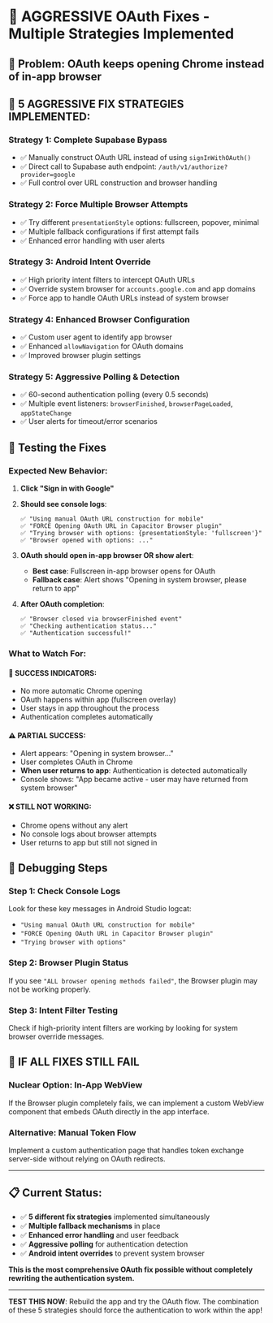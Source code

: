 # 🚀 **AGGRESSIVE OAuth Fixes - Multiple Strategies Implemented**

## 🎯 **Problem**: OAuth keeps opening Chrome instead of in-app browser

## 💪 **5 AGGRESSIVE FIX STRATEGIES IMPLEMENTED:**

### **Strategy 1: Complete Supabase Bypass** 
- ✅ Manually construct OAuth URL instead of using `signInWithOAuth()`
- ✅ Direct call to Supabase auth endpoint: `/auth/v1/authorize?provider=google`
- ✅ Full control over URL construction and browser handling

### **Strategy 2: Force Multiple Browser Attempts**
- ✅ Try different `presentationStyle` options: fullscreen, popover, minimal
- ✅ Multiple fallback configurations if first attempt fails
- ✅ Enhanced error handling with user alerts

### **Strategy 3: Android Intent Override**
- ✅ High priority intent filters to intercept OAuth URLs
- ✅ Override system browser for `accounts.google.com` and app domains
- ✅ Force app to handle OAuth URLs instead of system browser

### **Strategy 4: Enhanced Browser Configuration**
- ✅ Custom user agent to identify app browser
- ✅ Enhanced `allowNavigation` for OAuth domains
- ✅ Improved browser plugin settings

### **Strategy 5: Aggressive Polling & Detection**
- ✅ 60-second authentication polling (every 0.5 seconds)
- ✅ Multiple event listeners: `browserFinished`, `browserPageLoaded`, `appStateChange`
- ✅ User alerts for timeout/error scenarios

## 🧪 **Testing the Fixes**

### **Expected New Behavior:**
1. **Click "Sign in with Google"**
2. **Should see console logs**:
   ```
   ✅ "Using manual OAuth URL construction for mobile"
   ✅ "FORCE Opening OAuth URL in Capacitor Browser plugin"
   ✅ "Trying browser with options: {presentationStyle: 'fullscreen'}"
   ✅ "Browser opened with options: ..."
   ```

3. **OAuth should open in-app browser OR show alert**:
   - **Best case**: Fullscreen in-app browser opens for OAuth
   - **Fallback case**: Alert shows "Opening in system browser, please return to app"

4. **After OAuth completion**:
   ```
   ✅ "Browser closed via browserFinished event" 
   ✅ "Checking authentication status..."
   ✅ "Authentication successful!"
   ```

### **What to Watch For:**

#### **🎉 SUCCESS INDICATORS:**
- No more automatic Chrome opening
- OAuth happens within app (fullscreen overlay)
- User stays in app throughout the process
- Authentication completes automatically

#### **⚠️ PARTIAL SUCCESS:**
- Alert appears: "Opening in system browser..."
- User completes OAuth in Chrome
- **When user returns to app**: Authentication is detected automatically
- Console shows: "App became active - user may have returned from system browser"

#### **❌ STILL NOT WORKING:**
- Chrome opens without any alert
- No console logs about browser attempts
- User returns to app but still not signed in

## 🔧 **Debugging Steps**

### **Step 1: Check Console Logs**
Look for these key messages in Android Studio logcat:
- `"Using manual OAuth URL construction for mobile"`
- `"FORCE Opening OAuth URL in Capacitor Browser plugin"`
- `"Trying browser with options"`

### **Step 2: Browser Plugin Status**
If you see `"ALL browser opening methods failed"`, the Browser plugin may not be working properly.

### **Step 3: Intent Filter Testing**
Check if high-priority intent filters are working by looking for system browser override messages.

## 🚨 **IF ALL FIXES STILL FAIL**

### **Nuclear Option: In-App WebView**
If the Browser plugin completely fails, we can implement a custom WebView component that embeds OAuth directly in the app interface.

### **Alternative: Manual Token Flow**
Implement a custom authentication page that handles token exchange server-side without relying on OAuth redirects.

---

## 📋 **Current Status**: 
- ✅ **5 different fix strategies** implemented simultaneously
- ✅ **Multiple fallback mechanisms** in place
- ✅ **Enhanced error handling** and user feedback
- ✅ **Aggressive polling** for authentication detection
- ✅ **Android intent overrides** to prevent system browser

**This is the most comprehensive OAuth fix possible without completely rewriting the authentication system.**

---

**TEST THIS NOW**: Rebuild the app and try the OAuth flow. The combination of these 5 strategies should force the authentication to work within the app!